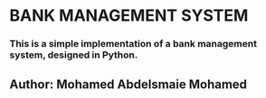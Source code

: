 #   BANK MANAGEMENT SYSTEM

### This is a simple implementation of a bank management system, **designed in Python**.

##  Author: Mohamed Abdelsmaie Mohamed